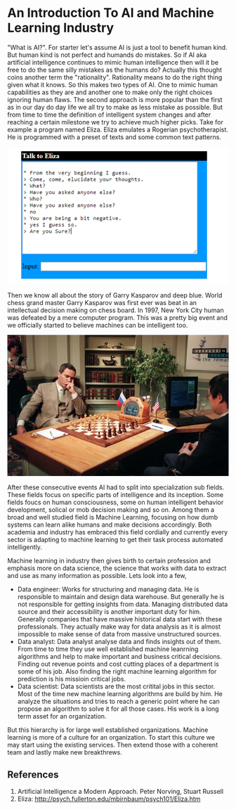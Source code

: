 # An Introduction To AI and Machine Learning Industry
"What is AI?". For starter let's assume AI is just a tool to benefit human kind. But human kind is not perfect and humands do mistakes. So if AI aka artificial intelligence continues to mimic human intelligence then will it be free to do the same silly mistakes as the humans do? Actually this thought coins another term the "rationality". Rationality means to do the right thing given what it knows. So this makes two types of AI. One to mimic human capabilities as they are and another one to make only the right choices ignoring human flaws. The second approach is more popular than the first as in our day do day life we all try to make as less mistake as possible. But from time to time the definition of intelligent system changes and after reaching a certain milestone we try to achieve much higher picks. Take for example a program named Eliza. Eliza emulates a Rogerian psychotherapist. He is programmed with a preset of texts and some common text patterns.  

![](img/eliza.png)

Then we know all about the story of Garry Kasparov and deep blue. World chess grand master Garry Kasparov was first ever was beat in an intellectual decision making on chess board. In 1997, New York City human was defeated by a mere computer program. This was a pretty big event and we officially started to believe machines can be intelligent too. 

![](img/deep-blue.jpg)

After these consecutive events AI had to split into specialization sub fields. These fields focus on specific parts of intelligence and its inception. Some fields foucs on human consciousness, some on human intelligent behavior development, solical or mob decision making and so on. Among them a broad and well studied field is Machine Learning, focusing on how dumb systems can learn alike humans and make decisions accordingly. Both academia and industry has embraced this field cordially and currently every sector is adapting to machine learning to get their task process automated intelligently. 

Machine learning in industry then gives birth to certain profession and emphasis more on data science, the science that works with data to extract and use as many information as possible. Lets look into a few,

- Data engineer:
    Works for structuring and managing data. He is responsible to maintain and design data warehouse. But generally he is not responsible for getting insights from data. Managing distributed data source and their accessibility is another important duty for him. Generally companies that have massive historical data start with these professionals. They actually make way for data analysis as it is almost impossible to make sense of data from massive unstructured sources. 
- Data analyst:
    Data analyst analyse data and finds insights out of them. From time to time they use well established machine leanrning algorithms and help to make important and business critical decisions. Finding out revenue points and cost cutting places of a department is some of his job. Also finding the right machine learning algorithm for prediction is his missioin critical jobs. 
- Data scientist:
    Data scientists are the most critital jobs in this sector. Most of the time new machine learning algorithms are build by him. He analyze the situations and tries to reach a generic point where he can propose an algorithm to solve it for all those cases. His work is a long term asset for an organization.


But this hierarchy is for large well established organizations. Machine learning is more of a culture for an organization. To start this culture we may start using the existing services. Then extend those with a coherent team and lastly make new breakthrews.

## References
01. Artificial Intelligence a Modern Approach. Peter Norving, Stuart Russell
02. Eliza: http://psych.fullerton.edu/mbirnbaum/psych101/Eliza.htm
